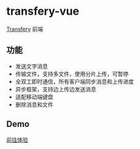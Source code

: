 # transfery-vue
[Transfery](https://github.com/hlf20010508/transfery) 前端

## 功能
- 发送文字消息
- 传输文件，支持多文件，使用分片上传，可暂停
- 全双工即时通信，所有客户端同步消息和上传进度
- 异步框架，支持边上传边发送消息
- 适配移动端键盘
- 删除消息和文件

## Demo
[前往体验](https://hlf20010508.github.io/transfery-vue/)
